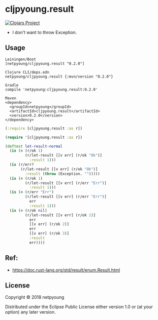 # cljpyoung.result

[![Clojars Project](https://img.shields.io/clojars/v/netpyoung/cljpyoung.result.svg)](https://clojars.org/netpyoung/cljpyoung.result)

* I don't want to throw Exception.

## Usage
```
Leiningen/Boot
[netpyoung/cljpyoung.result "0.2.0"]

Clojure CLI/deps.edn
netpyoung/cljpyoung.result {:mvn/version "0.2.0"}

Gradle
compile 'netpyoung:cljpyoung.result:0.2.0'

Maven
<dependency>
  <groupId>netpyoung</groupId>
  <artifactId>cljpyoung.result</artifactId>
  <version>0.2.0</version>
</dependency>
```

``` clojure
(:require [cljpyoung.result :as r])

(require '[cljpyoung.result :as r])
```

``` clojure
(deftest let-result-normal
  (is (= (r/ok 1)
         (r/let-result [[v err] (r/ok "Ok")]
           :result 1)))
  (is (r/err?
       (r/let-result [[v err] (r/ok "Ok")]
         :result (throw (Exception. "")))))
  (is (= (r/ok 1)
         (r/let-result [[v err] (r/err "Err")]
           :result 1)))
  (is (= (r/err "Err")
         (r/let-result [[v err] (r/err "Err")]
           err
           :result 1)))
  (is (= (r/ok nil)
         (r/let-result [[v err] (r/ok 1)]
           err
           [[v err] (r/ok 2)]
           err
           [[v err] (r/ok 3)]
           :result
           err))))
```

## Ref:
* https://doc.rust-lang.org/std/result/enum.Result.html

## License

Copyright © 2018 netpyoung

Distributed under the Eclipse Public License either version 1.0 or (at
your option) any later version.
